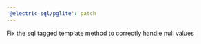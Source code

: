 ```yaml
---
'@electric-sql/pglite': patch
---
```


Fix the sql tagged template method to correctly handle null values
